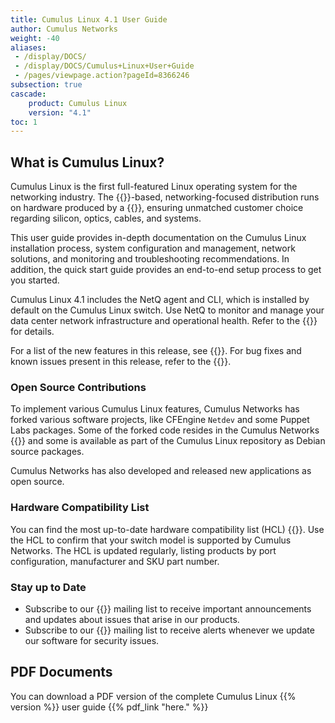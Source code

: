 ```yaml
---
title: Cumulus Linux 4.1 User Guide
author: Cumulus Networks
weight: -40
aliases:
 - /display/DOCS/
 - /display/DOCS/Cumulus+Linux+User+Guide
 - /pages/viewpage.action?pageId=8366246
subsection: true
cascade:
    product: Cumulus Linux
    version: "4.1"
toc: 1
---
```

## What is Cumulus Linux?

Cumulus Linux is the first full-featured Linux operating system for the networking industry. The {{<exlink url="https://www.debian.org/releases/buster/" text="Debian Buster" >}}-based, networking-focused distribution runs on hardware produced by a {{<exlink url="https://cumulusnetworks.com/hcl/" text="broad partner ecosystem" >}}, ensuring unmatched customer choice regarding silicon, optics, cables, and systems.

This user guide provides in-depth documentation on the Cumulus Linux installation process, system configuration and management, network solutions, and monitoring and troubleshooting recommendations. In addition, the quick start guide provides an end-to-end setup process to get you started.

Cumulus Linux 4.1 includes the NetQ agent and CLI, which is installed by default on the Cumulus Linux switch. Use NetQ to monitor and manage your data center network infrastructure and operational health. Refer to the {{<exlink url="https://docs.cumulusnetworks.com/cumulus-netq/" text="NetQ documentation" >}} for details.

For a list of the new features in this release, see {{<link url="Whats-New" text="What's New">}}. For bug fixes and known issues present in this release, refer to the {{<link url="Cumulus-Linux-4.1-Release-Notes" text="Cumulus Linux 4.1 Release Notes">}}.

### Open Source Contributions

To implement various Cumulus Linux features, Cumulus Networks has forked various software projects, like CFEngine `Netdev` and some Puppet Labs packages. Some of the forked code resides in the Cumulus Networks {{<exlink url="https://github.com/CumulusNetworks" text="GitHub repository" >}} and some is available as part of the Cumulus Linux repository as Debian source packages.

Cumulus Networks has also developed and released new applications as
open source. <!--The list of open source projects is on the {{<link title="Cumulus Linux 4.1 Open Source Packages" text="open source software" >}} page.  -->

### Hardware Compatibility List

You can find the most up-to-date hardware compatibility list (HCL) {{<exlink url="https://cumulusnetworks.com/hcl/" text="here" >}}. Use the HCL to confirm that your switch model is supported by Cumulus Networks. The HCL is updated regularly, listing products by port configuration, manufacturer and SKU part number.

### Stay up to Date

- Subscribe to our {{<exlink url="https://lists.cumulusnetworks.com/listinfo/cumulus-product-bulletin" text="product bulletin" >}} mailing list to receive important announcements and updates about issues that arise in our products.
- Subscribe to our {{<exlink url="https://lists.cumulusnetworks.com/listinfo/cumulus-security-announce" text="security announcement" >}} mailing list to receive alerts whenever we update our software for security issues.

## PDF Documents
You can download a PDF version of the complete Cumulus Linux {{% version %}} user guide {{% pdf_link "here." %}}